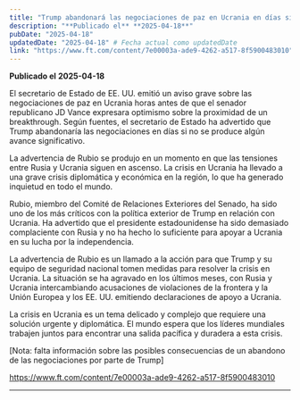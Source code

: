 ```yaml
---
title: "Trump abandonará las negociaciones de paz en Ucrania en días sin avances, advierte Rubio"
description: "**Publicado el** **2025-04-18**"
pubDate: "2025-04-18"
updatedDate: "2025-04-18" # Fecha actual como updatedDate
link: "https://www.ft.com/content/7e00003a-ade9-4262-a517-8f5900483010"
---
```


**Publicado el** **2025-04-18**

El secretario de Estado de EE. UU. emitió un aviso grave sobre las negociaciones de paz en Ucrania horas antes de que el senador republicano JD Vance expresara optimismo sobre la proximidad de un breakthrough. Según fuentes, el secretario de Estado ha advertido que Trump abandonaría las negociaciones en días si no se produce algún avance significativo.

La advertencia de Rubio se produjo en un momento en que las tensiones entre Rusia y Ucrania siguen en ascenso. La crisis en Ucrania ha llevado a una grave crisis diplomática y económica en la región, lo que ha generado inquietud en todo el mundo.

Rubio, miembro del Comité de Relaciones Exteriores del Senado, ha sido uno de los más críticos con la política exterior de Trump en relación con Ucrania. Ha advertido que el presidente estadounidense ha sido demasiado complaciente con Rusia y no ha hecho lo suficiente para apoyar a Ucrania en su lucha por la independencia.

La advertencia de Rubio es un llamado a la acción para que Trump y su equipo de seguridad nacional tomen medidas para resolver la crisis en Ucrania. La situación se ha agravado en los últimos meses, con Rusia y Ucrania intercambiando acusaciones de violaciones de la frontera y la Unión Europea y los EE. UU. emitiendo declaraciones de apoyo a Ucrania.

La crisis en Ucrania es un tema delicado y complejo que requiere una solución urgente y diplomática. El mundo espera que los líderes mundiales trabajen juntos para encontrar una salida pacífica y duradera a esta crisis.

[Nota: falta información sobre las posibles consecuencias de un abandono de las negociaciones por parte de Trump]

https://www.ft.com/content/7e00003a-ade9-4262-a517-8f5900483010

---
